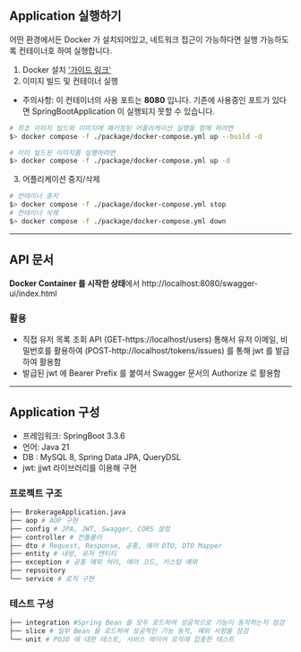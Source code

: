 
## Application 실행하기
어떤 환경에서든 Docker 가 설치되어있고, 네트워크 접근이 가능하다면 실행 가능하도록 컨테이너호 하여 실행합니다.

1. Docker 설치 ['가이드 링크'](https://docs.docker.com/engine/install/)
2. 이미지 빌드 및 컨테이너 실행
* 주의사항: 이 컨테이너의 사용 포트는 **8080** 입니다. 기존에 사용중인 포트가 있다면 SpringBootApplication 이 실행되지 못할 수 있습니다.
```bash
# 최초 이미지 빌드와 이미지에 패키징된 어플리케이션 실행을 함께 하려면
$> docker compose -f ./package/docker-compose.yml up --build -d

# 이미 빌드된 이미지를 실행하려면
$> docker compose -f ./package/docker-compose.yml up -d
```
3. 어플리케이션 중지/삭제
```bash 
# 컨테이너 중지
$> docker compose -f ./package/docker-compose.yml stop 
# 컨테이너 삭제
$> docker compose -f ./package/docker-compose.yml down
```
---
## API 문서
**Docker Container 를 시작한 상태**에서 http://localhost:8080/swagger-ui/index.html

### 활용
- 직접 유저 목록 조회 API (GET-https://localhost/users) 통해서 유저 이메일, 비밀번호를 활용하여 (POST-http://localhost/tokens/issues) 를 통해 jwt 를 발급하여 활용함
- 발급된 jwt 에 Bearer Prefix 를 붙여서 Swagger 문서의 Authorize 로 활용함


---
## Application 구성
- 프레임워크: SpringBoot 3.3.6
- 언어: Java 21
- DB : MySQL 8, Spring Data JPA, QueryDSL
- jwt: jjwt 라이브러리를 이용해 구현

### 프로젝트 구조
```bash
├── BrokerageApplication.java
├── aop # AOP 구현
├── config # JPA, JWT, Swagger, CORS 설정
├── controller # 컨틀롤러
├── dto # Request, Response, 공통, 에러 DTO, DTO Mapper
├── entity # 내방, 유저 엔티티
├── exception # 공통 예외 처리, 에러 코드, 커스텀 예외
├── repsoitory 
└── service # 로직 구현
```
### 테스트 구성
```bash
├── integration #Spring Bean 을 모두 로드하여 성공적으로 기능이 동작하는지 점검  
├── slice # 일부 Bean 을 로드하여 성공적인 기능 동작, 예외 사항을 점검
└── unit # POJO 에 대한 테스트, 서비스 레이어 로직에 집중한 테스트 
```